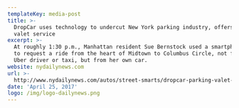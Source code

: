 ```yaml
---
templateKey: media-post
title: >-
  DropCar uses technology to undercut New York parking industry, offers $15/hour
  valet service
excerpt: >-
  At roughly 1:30 p.m., Manhattan resident Sue Bernstock used a smartphone app
  to request a ride from the heart of Midtown to Columbus Circle, not from an
  Uber driver or taxi, but from her own car.
website: nydailynews.com
url: >-
  http://www.nydailynews.com/autos/street-smarts/dropcar-parking-valet-service-affordable-new-york-city-article-1.3098864
date: 'April 25, 2017'
logo: /img/logo-dailynews.png
---
```


